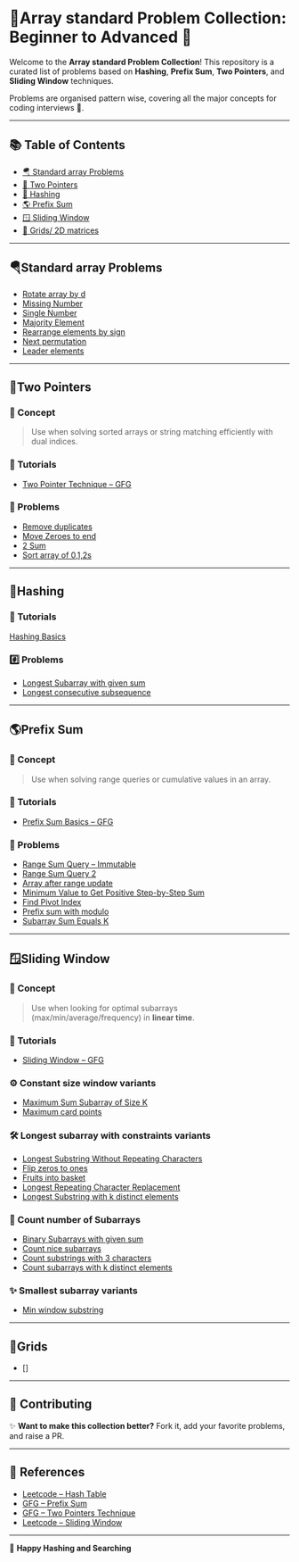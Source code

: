 # 🎯Array standard Problem Collection: Beginner to Advanced 🚀

Welcome to the **Array standard Problem Collection**! This repository is a curated list of problems based on **Hashing**, **Prefix Sum**, **Two Pointers**, and **Sliding Window** techniques. 

Problems are organised pattern wise, covering all the major concepts for coding interviews 💫.

---

## 📚 Table of Contents

- [🪂 Standard array Problems](#standard-array-problems)
- [👯 Two Pointers](#two-pointers)
- [🐚 Hashing](#hashing)
- [🌎 Prefix Sum](#prefix-sum)
- [🪟 Sliding Window](#sliding-window)
- [🎲 Grids/ 2D matrices](#grids)

---

## 🪂Standard array Problems
- [Rotate array by d](https://leetcode.com/problems/rotate-array/description/)
- [Missing Number](https://leetcode.com/problems/missing-number/description/)
- [Single Number](https://leetcode.com/problems/single-number/description/)
- [Majority Element](https://leetcode.com/problems/majority-element)
- [Rearrange elements by sign](https://leetcode.com/problems/rearrange-array-elements-by-sign/description)
- [Next permutation](https://leetcode.com/problems/next-permutation)
- [Leader elements](https://www.geeksforgeeks.org/leaders-in-an-array/)
  

---

## 👯Two Pointers

### 🧠 Concept
> Use when solving sorted arrays or string matching efficiently with dual indices.

### 📘 Tutorials
- [Two Pointer Technique – GFG](https://www.geeksforgeeks.org/two-pointers-technique/)

### 🧭 Problems
- [Remove duplicates](https://leetcode.com/problems/remove-duplicates-from-sorted-array)
- [Move Zeroes to end](https://leetcode.com/problems/move-zeroes)
- [2 Sum](https://leetcode.com/problems/two-sum/description/)
- [Sort array of 0,1,2s](https://leetcode.com/problems/sort-colors)


---

##  🐚Hashing

### 📘 Tutorials
[Hashing Basics](https://www.geeksforgeeks.org/hashing-data-structure/)

### #️⃣ Problems
- [Longest Subarray with given sum](https://leetcode.com/problems/subarray-sum-equals-k/description/)
- [Longest consecutive subsequence](https://leetcode.com/problems/longest-consecutive-sequence/description/)


---

## 🌎Prefix Sum

### 🧠 Concept
> Use when solving range queries or cumulative values in an array.

### 📘 Tutorials
- [Prefix Sum Basics – GFG](https://www.geeksforgeeks.org/prefix-sum-array-implementation-applications-competitive-programming/)

### 🧭 Problems
- [Range Sum Query – Immutable](https://leetcode.com/problems/range-sum-query-immutable/)
- [Range Sum Query  2](https://leetcode.com/problems/range-sum-query-2d-immutable)
- [Array after range update](https://www.geeksforgeeks.org/maximum-value-array-m-range-increment-operations/)
- [Minimum Value to Get Positive Step-by-Step Sum](https://leetcode.com/problems/minimum-value-to-get-positive-step-by-step-sum)
- [Find Pivot Index](https://leetcode.com/problems/find-pivot-index/)
- [Prefix sum with modulo](https://leetcode.com/problems/subarray-sums-divisible-by-k)
- [Subarray Sum Equals K](https://leetcode.com/problems/subarray-sum-equals-k/)
  
---

## 🪟Sliding Window

### 🧠 Concept
> Use when looking for optimal subarrays (max/min/average/frequency) in **linear time**.

### 📘 Tutorials
- [Sliding Window – GFG](https://www.geeksforgeeks.org/window-sliding-technique/)

### ⚙️ Constant size window variants
- [Maximum Sum Subarray of Size K](https://www.geeksforgeeks.org/find-maximum-minimum-sum-subarray-size-k/)
- [Maximum card points](https://leetcode.com/problems/maximum-points-you-can-obtain-from-cards/description/)

### 🛠️ Longest subarray with constraints variants
- [Longest Substring Without Repeating Characters](https://leetcode.com/problems/longest-substring-without-repeating-characters/)
- [Flip zeros to ones](https://leetcode.com/problems/max-consecutive-ones-iii)
- [Fruits into basket](https://leetcode.com/problems/fruit-into-baskets)
- [Longest Repeating Character Replacement](https://leetcode.com/problems/longest-repeating-character-replacement/description/)
- [Longest Substring with k distinct elements](https://leetcode.com/problems/longest-substring-with-at-most-k-distinct-characters)

### 🚀 Count number of Subarrays
- [Binary Subarrays with given sum](https://leetcode.com/problems/binary-subarrays-with-sum/description/)
- [Count nice subarrays](https://leetcode.com/problems/count-number-of-nice-subarrays/description/)
- [Count substrings with 3 characters](https://leetcode.com/problems/number-of-substrings-containing-all-three-characters/description/)
- [Count subarrays with k distinct elements](https://leetcode.com/problems/subarrays-with-k-different-integers/description/)

### ✨ Smallest subarray variants
- [Min window substring](https://leetcode.com/problems/minimum-window-substring/description/)
  
---

## 🎲Grids
- []

---

## 💬 Contributing

✨ **Want to make this collection better?** Fork it, add your favorite problems, and raise a PR.

---

## 🔗 References

- [Leetcode – Hash Table](https://leetcode.com/tag/hash-table/)
- [GFG – Prefix Sum](https://www.geeksforgeeks.org/prefix-sum-array/)
- [GFG – Two Pointers Technique](https://www.geeksforgeeks.org/two-pointers-technique/)
- [Leetcode – Sliding Window](https://leetcode.com/tag/sliding-window/)

---

🚀 **Happy Hashing and Searching**
